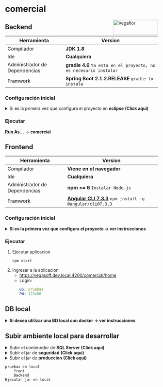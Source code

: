 # comercial

<img src="https://le-cdn.website-editor.net/4aa03d26578c4b949aa4f65e52d7e4c0/dms3rep/multi/opt/Logo+Vegaflor+copy-4df30103-320w.png" align="right" alt="Vegaflor" width="148" height="50">

## Backend
| Herramienta | Version |
| ------ | ------ |
| Compilador | **JDK 1.8** |
| Ide | **Cualquiera** |
| Administrador de Dependencias | **gradle 4.6** `Ya esta en el proyecto, no es necesario instalar` |
| Framwork | **Spring Boot 2.1.2.RELEASE** `gradle lo instala` |

### Configuración inicial
<details><summary>Si es la primera vez que configura el proyecto en <b>eclipse</b>  <b>(Click aqui)</b></summary>

1. Descargar el proyecto **[comun]** al mismo nivel de comercial.
2. En eclipse para gradle 4.6 se debe instalar el plugin:
    ```sh
    https://dist.springsource.com/release/TOOLS/gradle
    ```
3. **Import...** -> **Gradle (STS)** -> **Gradle (STS) Project** `Se usara la version de gradle que esta dentro del proyecto configurada: gradle/wrapper/gradle-wrapper.properties`
4. Instalar lombok `en caso de que el Ide no lo tenga instalado`
    <details><summary><b>En eclipse</b>  <b>(Click aqui)</b></summary>

    * Ir al proyecto `comercial-backend-comando-aplicacion`
    * En `Gradle Dependencies`
    * Click derecho en el jar: `lombok-1.16.18.jar`
    * **Run As** -> **Java Application**
    * En la ventana de instalacion de lombok, seleccionar el eclipse e instalar
    </details>

5. Configurar arranque:
    * **En eclipse** -> **Run** -> **Run Configurations**
    * Click derecho en **Java Application** -> **New Configuration**
    * Diligenciar:
        ```yaml
        Name: comercial
        Project: comercial-backend
        Main class: com.vegaflor.core.Application
        Arguments -> VM arguments: -Dspring.profiles.active=local
        Apply -> Run
        ```
</details>

### Ejecutar
**Run As...** -> **comercial**

[comun]: https://github.com/grupovegaflor/comun

## Frontend
| Herramienta | Version |
| ------ | ------ |
| Compilador | **Viene en el navegador** |
| Ide | **Cualquiera** |
| Administrador de Dependencias | **npm >= 6** `Instalar Node.js` |
| Framwork | **[Angular CLI 7.3.3]** `npm install -g @angular/cli@7.3.3` |

### Configuración inicial
<details><summary><b>Si es la primera vez que configura el proyecto -> ver instrucciones</b></summary>

1. Instalar el [token] para importar el comun-frontend
    * En https://github.com/ ir a **Settings** -> **Developer settings** -> **Personal access tokens** -> **Generate new token**
    * Reemplazar **<TOKEN_HERE>** por el token y ejecutar
        ```sh
        git config --global url."https://<TOKEN_HERE>:x-oauth-basic@github.com/".insteadOf https://x-oauth-basic@github.com/
        ```
2. Instalar Dependencias. **Pendiente:** `npm notice created a lockfile as package-lock.json. You should commit this file.`
    ```sh
    npm install
    ```
3. Agregar al archivo **Hosts** el dominio local
    ```yaml
    127.0.0.1	vegasoft.dev.local
    ```
    * [En MAC]
4. Modificar en el archivo **environment.ts** las propiedades
    ```json
    URLCognito: `https://vegasoftdevelop.auth.us-east-1.amazoncognito.com/login?response_type=code&client_id=3uplh7kivsv4965k6apsoo9jk9&redirect_uri=https://vegasoft.dev.local:4200`,
    URLCognitoLogout: 'https://vegasoftdevelop.auth.us-east-1.amazoncognito.com/logout?client_id=3uplh7kivsv4965k6apsoo9jk9&logout_uri=https://vegasoft.dev.local:4200/',
    ```
</details>

### Ejecutar
1. Ejecutar aplicacion
    ```sh
    npm start
    ```
2. Ingresar a la aplicacion
    * https://vegasoft.dev.local:4200/comercial/home
    * Login:
        ```yaml
        US: pruebas
        PW: 123456
        ```

[Angular CLI 7.3.3]: https://victorroblesweb.es/2018/11/20/instalar-angular-7-paso-a-paso/
[token]: https://stackoverflow.com/questions/23210437/npm-install-private-github-repositories-by-dependency-in-package-json
[En MAC]: https://www.hostinet.com/formacion/hosting-alojamiento/editar-archivo-hosts-mac-os-x-macos/

## DB local
<details><summary><b>Si desea utilizar una BD local con docker -> ver instrucciones</b></summary>

1. Instalar docker
2. Correr imagen de [SQL Server]
    ```sh
    docker run -e 'ACCEPT_EULA=Y' -e 'SA_PASSWORD=1035911044' -p 1433:1433 -d mcr.microsoft.com/mssql/server:2017-CU8-ubuntu
    ```
    <details><summary><b>Pequeño manual de docker -> ver instrucciones</b></summary>

    * Instanciar una **imagen** en un nuevo **contenedor**
        ```sh
        docker run ...
        ```
    * Detener **contenedor**
        ```sh
        docker stop <NAME_CONTAINER>
        ```
    * Ver todos los **contenedores** detenidos
        ```sh
        docker ps -a
        ```
    * Reanudar **contenedor**
        ```sh
        docker start <NAME_CONTAINER>
        ```
    * Borrar **contenedor** `Previamente se debe detener`
        ```sh
        docker rm <NAME_CONTAINER>
        ```
    </details>

3. Copiar el **BackUp de la BD** en el contenedor de Docker
    * Buscar el nombre del contenedor
        ```sh
        docker ps
        ```
    * Reemplazar **<NAME_CONTAINER>** por el nombre del contenedor y ejecutar
        ```sh
        docker exec -it <NAME_CONTAINER> mkdir /var/opt/mssql/backup
        ```
    * Reemplazar **<ROUTE_BACKUP>** por la ruta del **BackUp de la BD** y ejecutar
        ```sh
        docker cp <ROUTE_BACKUP>.bak <NAME_CONTAINER>:/var/opt/mssql/backup
        ```
4. Instalar cliente
    * En MAC es recomendado el [Azure Data Studio]
        * Instar el [cliente Azure Data Studio]
        * Habilitar el Azure Data Studio para [Restaurar BD]
        * Restaurar la BD a partir del [BackUp]
5. Datos BD
    ```yaml
    BD: VegaSoftDB
    US: sa
    PW: 1035911044
    PT: 1433
    ```
6. Validar en el archivo **application-local.yml** que las propiedades concuerden:
    ```yaml
    jdbcUrl: jdbc:sqlserver://localhost;databaseName=VegaSoftDB
    username: sa
    password: 1035911044

    spring.flyway.url: jdbc:sqlserver://localhost;databaseName=VegaSoftDB
    spring.flyway.user: sa
    spring.flyway.password: 1035911044
    ```
</details>

[SQL Server]: https://hub.docker.com/_/microsoft-mssql-server
[Azure Data Studio]: https://docs.microsoft.com/en-us/sql/azure-data-studio/quickstart-sql-server?view=sql-server-ver15
[cliente Azure Data Studio]: https://www.quackit.com/sql_server/mac/install_azure_data_studio_on_a_mac.cfm
[Restaurar BD]: https://techcommunity.microsoft.com/t5/sql-server-engine/sql-operation-studio-enable-preview-features-azure-data-studio/m-p/1090921
[BackUp]: https://www.quackit.com/sql_server/mac/how_to_restore_a_bak_file_using_azure_data_studio.cfm

## Subir ambiente local para desarrollar
<details><summary>Subir el contenedor de <b>SQL Server</b>  <b>(Click aqui)</b></summary>

* Buscar el **contenedor**
    ```sh
    docker ps -a
    ```
* Reanudar **contenedor** `en caso de que este detenido`
    ```sh
    docker start <NAME_CONTAINER>
    ```
</details>

<details><summary>Subir el jar de <b>seguridad</b>  <b>(Click aqui)</b></summary>

* Ejecutar jar
</details>

<details><summary>Subir el jar de <b>produccion</b>  <b>(Click aqui)</b></summary>

* En una **consola** ubicarse en la ruta del proyecto **produccion**
* **Compilar** con la version de **gradle 4.6**
    ```sh
    gradle build -x test
    ```
* Ejecutar jar
    ```sh
    java -Dspring.profiles.active=local -jar build/libs/produccion-backend-0.0.1-SNAPSHOT.jar
    ```
</details>

    pruebas en local
        front
        Backend
    Ejecutar jar en local

    

    
        
        